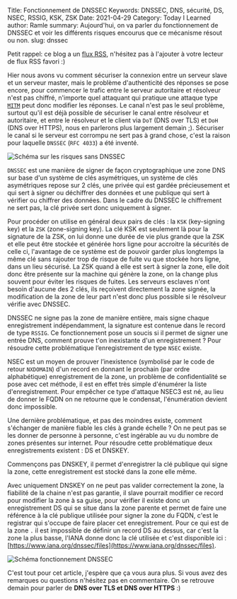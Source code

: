 Title: Fonctionnement de DNSSEC
Keywords: DNSSEC, DNS, sécurité, DS, NSEC, RSSIG, KSK, ZSK
Date: 2021-04-29
Category: Today I Learned
author: Ramle
summary: Aujourd'hui, on va parler du fonctionnement de DNSSEC et voir les différents risques encourus que ce mécanisme résout ou non.
slug: dnssec

Petit rappel: ce blog a un [flux RSS](https://blog.eban.bzh/rss.xml), n'hésitez pas à l'ajouter à votre lecteur de flux RSS favori :)

Hier nous avons vu comment sécuriser la connexion entre un serveur slave et un serveur master, mais le problème d'authenticité des réponses se pose encore, pour commencer le trafic entre le serveur autoritaire et résolveur n'est pas chiffré, n'importe quel attaquant qui pratique une attaque type [`MITM`](https://fr.wikipedia.org/wiki/Attaque_de_l%27homme_du_milieu) peut donc modifier les réponses. Le canal n'est pas le seul problème, surtout qu'il est déjà possible de sécuriser le canal entre résolveur et autoritaire, et entre le résolveur et le client via `DoT` (DNS over TLS) et `DoH` (DNS over HTTPS), nous en parlerons plus largement demain ;). Sécuriser le canal si le serveur est corrompu ne sert pas à grand chose, c'est la raison pour laquelle `DNSSEC` (`RFC 4033`) a été inventé.

![Schéma sur les risques sans DNSSEC](/static/img/schema_risques_dnssec.png)

`DNSSEC` est une manière de signer de façon cryptographique une zone DNS sur base d'un système de clés asymétriques, un système de clés asymétriques repose sur 2 clés, une privée qui est gardée précieusement et qui sert à signer ou déchiffrer des données et une publique qui sert à vérifier ou chiffrer des données. Dans le cadre du DNSSEC le chiffrement ne sert pas, la clé privée sert donc uniquement à signer. 

Pour procéder on utilise en général deux pairs de clés : la `KSK` (key-signing key) et la `ZSK` (zone-signing key). La clé KSK est seulement là pour la signature de la ZSK, on lui donne une durée de vie plus grande que la ZSK et elle peut être stockée et générée hors ligne pour accroitre la sécurités de celle ci, l'avantage de ce système est de pouvoir garder plus longtemps la même clé sans rajouter trop de risque de fuite vu que stockée hors ligne, dans un lieu sécurisé. La ZSK quand à elle est sert à signer la zone, elle doit donc être présente sur la machine qui génère la zone, on la change plus souvent pour éviter les risques de fuites. Les serveurs esclaves n'ont besoin d'aucune des 2 clés, ils reçoivent directement la zone signée, la modification de la zone de leur part n'est donc plus possible si le résolveur vérifie avec DNSSEC.

DNSSEC ne signe pas la zone de manière entière, mais signe chaque enregistrement indépendamment, la signature est contenue dans le record de type `RSSIG`. Ce fonctionnement pose un soucis si il permet de signer une entrée DNS, comment prouve t'on inexistante d'un enregistrement ? Pour résoudre cette problématique l’enregistrement de type `NSEC` existe.

NSEC est un moyen de prouver l’inexistence (symbolisé par le code de retour `NXDOMAIN`) d'un record en donnant le prochain (par ordre alphabétique) enregistrement de la zone, un problème de confidentialité se pose avec cet méthode, il est en effet très simple d'énumérer la liste d'enregistrement. Pour empêcher ce type d'attaque NSEC3 est né, au lieu de donner le FQDN on ne retourne que le condensat, l'énumération devient donc impossible.

Une dernière problématique, et pas des moindres existe, comment s'échanger de manière fiable les clés à grande échelle ? On ne peut pas se les donner de personne à personne, c'est ingérable au vu du nombre de zones présentes sur internet. Pour résoudre cette problématique deux enregistrements existent : DS et DNSKEY.

Commençons pas DNSKEY, il permet d'enregistrer la clé publique qui signe la zone, cette enregistrement est stocké dans la zone elle même.

Avec uniquement DNSKEY on ne peut pas valider correctement la zone, la fiabilité de la chaine n'est pas garantie, il slave pourrait modifier ce record pour modifier la zone à sa guise, pour vérifier il existe donc un enregistrement DS qui se situe dans la zone parente et permet de faire une référence à la clé publique utilisée pour signer la zone du FQDN, c'est le registrar qui s'occupe de faire placer cet enregistrement. Pour ce qui est de la zone `.` il est impossible de définir un record DS au dessus, car c'est la zone la plus basse, l'IANA donne donc la clé utilisée et c'est disponible ici : [https://www.iana.org/dnssec/files](https://www.iana.org/dnssec/files).

![Schéma fonctionnement DNSSEC](/static/img/schema_dnssec.png)

C'est tout pour cet article, j'espère que ça vous aura plus. Si vous avez des remarques ou questions n'hésitez pas en commentaire. On se retrouve demain pour parler de **DNS over TLS et DNS over HTTPS** :)
